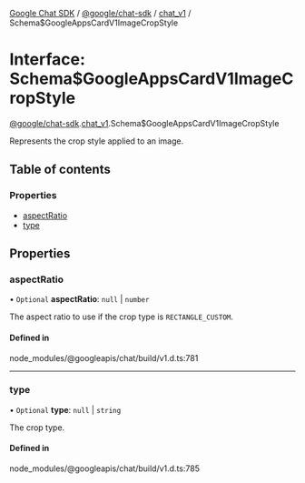[Google Chat SDK](../README.md) / [@google/chat-sdk](../modules/google_chat_sdk.md) / [chat\_v1](../modules/google_chat_sdk.chat_v1.md) / Schema$GoogleAppsCardV1ImageCropStyle

# Interface: Schema$GoogleAppsCardV1ImageCropStyle

[@google/chat-sdk](../modules/google_chat_sdk.md).[chat_v1](../modules/google_chat_sdk.chat_v1.md).Schema$GoogleAppsCardV1ImageCropStyle

Represents the crop style applied to an image.

## Table of contents

### Properties

- [aspectRatio](google_chat_sdk.chat_v1.Schema_GoogleAppsCardV1ImageCropStyle.md#aspectratio)
- [type](google_chat_sdk.chat_v1.Schema_GoogleAppsCardV1ImageCropStyle.md#type)

## Properties

### aspectRatio

• `Optional` **aspectRatio**: ``null`` \| `number`

The aspect ratio to use if the crop type is `RECTANGLE_CUSTOM`.

#### Defined in

node_modules/@googleapis/chat/build/v1.d.ts:781

___

### type

• `Optional` **type**: ``null`` \| `string`

The crop type.

#### Defined in

node_modules/@googleapis/chat/build/v1.d.ts:785
